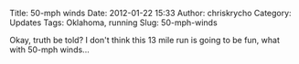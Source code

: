 Title: 50-mph winds
Date: 2012-01-22 15:33
Author: chriskrycho
Category: Updates
Tags: Oklahoma, running
Slug: 50-mph-winds

Okay, truth be told? I don't think this 13 mile run is going to be fun,
what with 50-mph winds...
